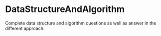 # DataStructureAndAlgorithm
Complete data structure and algorithm questions  as well as answer in the different approach. 

